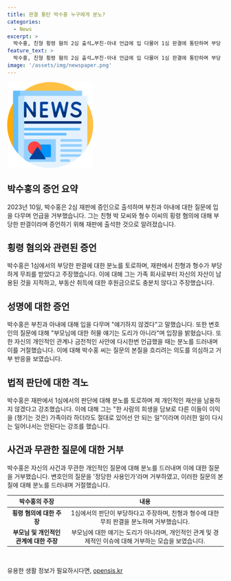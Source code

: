 ```yaml
---
title: 판결 통탄 박수홍 누구에게 분노?
categories:
  - News
excerpt: >
  박수홍, 친형 횡령 혐의 2심 출석…부친·아내 언급에 입 다물어 1심 판결에 통탄하며 부당 주장, 가족회사의 자산을 맘대로 유용한 것은 너무나 부당 박씨 측 변호인의 질문에 격앙, 모함하는 질문이라 비판. 혐의 부인과 관련한 친형 부부의 재판 진행 상황 및 횡령 혐의에 대해 박수홍의 강력한 반박과 주장이 요약문에 포함돼야 함.
feature_text: >
  박수홍, 친형 횡령 혐의 2심 출석…부친·아내 언급에 입 다물어 1심 판결에 통탄하며 부당 주장, 가족회사의 자산을 맘대로 유용한 것은 너무나 부당 박씨 측 변호인의 질문에 격앙, 모함하는 질문이라 비판. 혐의 부인과 관련한 친형 부부의 재판 진행 상황 및 횡령 혐의에 대해 박수홍의 강력한 반박과 주장이 요약문에 포함돼야 함.
image: '/assets/img/newspaper.png'
---
```


<p><img src="/assets/img/newspaper.png" alt="kimp 속보" /></p>

<h2 data-ke-size="size26">박수홍의 증언 요약</h2>

<p data-ke-size="size16">2023년 10일, 박수홍은 2심 재판에 증인으로 출석하며 부친과 아내에 대한 질문에 입을 다무며 언급을 거부했습니다. 그는 친형 박 모씨와 형수 이씨의 횡령 혐의에 대해 부당한 판결이라며 증언하기 위해 재판에 출석한 것으로 알려졌습니다.</p>

<h2 data-ke-size="size26">횡령 혐의와 관련된 증언</h2>

<p data-ke-size="size16">박수홍은 1심에서의 부당한 판결에 대한 분노를 토로하며, 재판에서 친형과 형수가 부당하게 무죄를 받았다고 주장했습니다. 이에 대해 그는 가족 회사로부터 자신의 자산이 남용된 것을 지적하고, 부동산 취득에 대한 후원금으로도 충분치 않다고 주장했습니다.</p>

<h2 data-ke-size="size26">성명에 대한 증언</h2>

<p data-ke-size="size16">박수홍은 부친과 아내에 대해 입을 다무며 "얘기하지 않겠다"고 말했습니다. 또한 변호인의 질문에 대해 "부모님에 대한 허물 얘기는 도리가 아니라"며 입장을 밝혔습니다. 또한 자신의 개인적인 관계나 금전적인 사안에 다시한번 언급했을 때는 분노를 드러내며 이를 거절했습니다. 이에 대해 박수홍 씨는 질문의 본질을 흐리려는 의도를 의심하고 거부 반응을 보였습니다.</p>

<h2 data-ke-size="size26">법적 판단에 대한 격노</h2>

<p data-ke-size="size16">박수홍은 재판에서 1심에서의 판단에 대해 분노를 토로하며 제 개인적인 재산을 남용하지 않겠다고 강조했습니다. 이에 대해 그는 "한 사람의 희생을 담보로 다른 이들이 이익을 (챙기는 것은) 가족이라 하더라도 절대로 있어선 안 되는 일"이라며 이러한 일이 다시는 일어나서는 안된다는 강조를 했습니다.</p>

<h2 data-ke-size="size26">사건과 무관한 질문에 대한 거부</h2>

<p data-ke-size="size16">박수홍은 자신의 사건과 무관한 개인적인 질문에 대해 분노를 드러내며 이에 대한 질문을 거부했습니다. 변호인의 질문을 '정당한 사용인가'라며 거부하였고, 이러한 질문의 본질에 대해 분노를 드러내며 거절했습니다.</p>

<table>
    <thead>
        <tr>
            <th scope="col" style="text-align: center;">박수홍의 주장</th>
            <th scope="col" style="text-align: center;">내용</th>
        </tr>
    </thead>
    <tbody>
        <tr>
            <td style="text-align: center;"><b>횡령 혐의에 대한 주장</b></td>
            <td style="text-align: center;">1심에서의 판단이 부당하다고 주장하며, 친형과 형수에 대한 무죄 판결을 분노하며 거부했습니다.</td>
        </tr>
        <tr>
            <td style="text-align: center;"><b>부모님 및 개인적인 관계에 대한 주장</b></td>
            <td style="text-align: center;">부모님에 대한 얘기는 도리가 아니라며, 개인적인 관계 및 경제적인 이슈에 대해 거부하는 모습을 보였습니다.</td>
        </tr>
    </tbody>
</table>

<p data-ke-size="size16">&nbsp;</p>
유용한 생활 정보가 필요하시다면, <a href="https://opensis.kr" rel="dofollow">opensis.kr</a>


